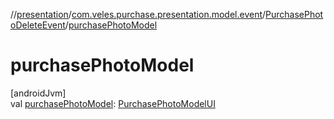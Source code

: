 //[presentation](../../../index.md)/[com.veles.purchase.presentation.model.event](../index.md)/[PurchasePhotoDeleteEvent](index.md)/[purchasePhotoModel](purchase-photo-model.md)

# purchasePhotoModel

[androidJvm]\
val [purchasePhotoModel](purchase-photo-model.md): [PurchasePhotoModelUI](../../com.veles.purchase.presentation.model.purchase/-purchase-photo-model-u-i/index.md)
